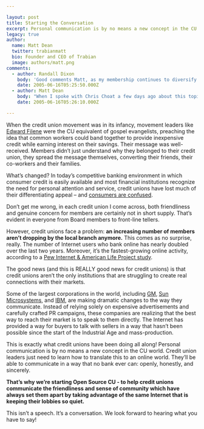 ```yaml
---

layout: post
title: Starting the Conversation
excerpt: Personal communication is by no means a new concept in the CU world. Credit union leaders just need to learn how to translate this to an online world.
legacy: true
author:
  name: Matt Dean
  twitter: trabianmatt
  bio: Founder and CEO of Trabian
  image: authors/matt.png
comments:
  - author: Randall Dixon
    body: 'Good comments Matt, as my membership continues to diversify (we now have members in over 30 countries)communication through all channels becomes more and more critical. An interesting paradox exisit in the financial arena with convenience. According to the Raddon Financial Group Mid-South region spring 2005 data 34.7% of all households have online banking. But of that group only 5.3% have electronic bill pay. While 60% of consumers bank close to home. In urban markets 71% of consumers bank within three miles of their home or office. So depending on the demographics convenience may be defined as having PC access and a free ATM by the 18-34 credit driven market. While personal service and a close branch may be the definition of convenience to the 55+ upscale and Middle income markets.'
    date: 2005-06-16T05:25:50.000Z
  - author: Matt Dean
    body: "When I spoke with Chris Choat a few days ago about this topic, he pointed out that they haven't noticed much of a drop in number of members visiting their branches. Even more interesting, the branch that's had the most activity is the HP branch, which would presumably be the branch serving their more tech-savvy members. I wish I would have asked him more about the demographics of that branch, but perhaps if he reads this post he can provide more details.\r\n\r\nOn the flip side of that, however, when we visited with U.S. Employees in Oklahoma City last year they mentioned that their lobby traffic had dropped significantly in the past few years even while overall business has increased. Perhaps the main difference with them is that their main office probably isn't in a very convenient location (it was fairly hard for us to find, but of course we're not that familiar with OKC ).\r\n\r\nI think there will always be a mix of in-branch, personal service and automated banking. However, I think that a growing percentage of members will be primarly using the online and automated banking channels.\r\n\r\nThe even more important need that I'm seeing, however, is for credit union leaders to start communicating the \"credit union difference\" to both members and non-members and begin engaging them in an active conversation. People my age don't know what makes credit unions different from banks. And yet there are many socially-aware people who want to be part of something they can believe in. The Internet is the perfect avenue for communicating that message."
    date: 2005-06-16T05:26:10.000Z

---
```


<p>When the credit union movement was in its infancy, movement leaders like <a href='http://www.creditunion.coop/history/filene.html'>Edward Filene</a> were the CU equivalent of gospel evangelists, preaching the idea that common workers could band together to provide inexpensive credit while earning interest on their savings. Their message was well-received. Members didn&#8217;t just understand why they belonged to their credit union, they spread the message themselves, converting their friends, their co-workers and their families.</p>
<p>What&#8217;s changed?  In today&#8217;s competitive banking environment in which consumer credit is easily available and most financial institutions recognize the need for personal attention and service, credit unions have lost much of their differentiating appeal &#8211; and <a href='http://biz.yahoo.com/bw/050413/135628.html?.v=1'>consumers are confused</a>.</p>
<p>Don&#8217;t get me wrong, in each credit union I come across, both friendliness and genuine concern for members are certainly not in short supply.  That&#8217;s evident in everyone from Board members to front-line tellers.</p>
<p>However, credit unions face a problem: <strong>an increasing number of members aren&#8217;t dropping by the local branch anymore.</strong>  This comes as no surprise, really. The number of Internet users who bank online has nearly doubled over the last two years.  Moreover, it&#8217;s the fastest-growing online activity, according to a <a href='http://www.pewinternet.org/PPF/r/149/report_display.asp'>Pew Internet &amp; American Life Project study</a>.</p>
<p>The good news (and this is <span class='caps'><span class="caps">REALLY</span></span> good news for credit unions) is that credit unions aren&#8217;t the only institutions that are struggling to create real connections with their markets.</p>
<p>Some of the largest corporations in the world, including <a href='http://nevon.typepad.com/nevon/2005/01/insights_on_gm_.html'>GM</a>, <a href='http://blogs.sun.com/jonathan'>Sun Microsystems</a>, and <a href='http://www.siliconvalleywatcher.com/mt/archives/2005/05/scoop_can_blogg.php'><span class="caps">IBM</span></a>, are making dramatic changes to the way they communicate.  Instead of relying solely on expensive advertisements and carefully crafted PR campaigns, these companies are realizing that the best way to reach their market is to speak to them directly.  The Internet has provided a way for buyers to talk with sellers in a way that hasn&#8217;t been possible since the start of the Industrial Age and mass-production.</p>
<p>This is exactly what credit unions have been doing all along!  Personal communication is by no means a new concept in the CU world.  Credit union leaders just need to learn how to translate this to an online world.  They&#8217;ll be able to communicate in a way that no bank ever can: openly, honestly, and sincerely.</p>
<p><strong>That&#8217;s why we&#8217;re starting Open Source <span class='caps'>CU </span>- to help credit unions communicate the friendliness and sense of community which have always set them apart by taking advantage of the same Internet that is keeping their lobbies so quiet.</strong></p>
<p>This isn&#8217;t a speech.  It&#8217;s a conversation.  We look forward to hearing what you have to say!</p>
